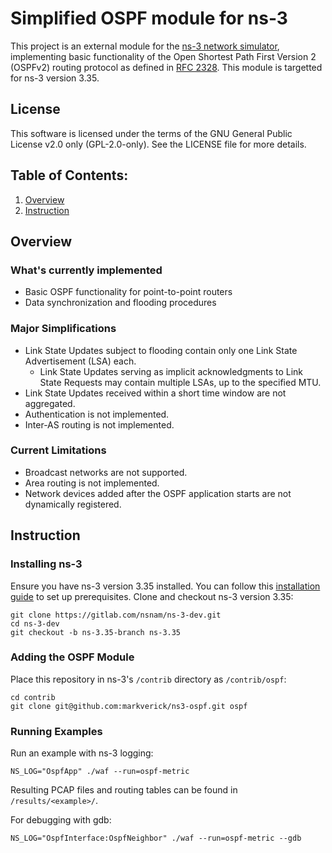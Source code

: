 Simplified OSPF module for ns-3
===============================
This project is an external module for the [ns-3 network simulator](https://www.nsnam.org/), implementing basic functionality of the Open Shortest Path First Version 2 (OSPFv2) routing protocol as defined in [RFC 2328](https://datatracker.ietf.org/doc/rfc2328/). This module is targetted for ns-3 version 3.35.

## License

This software is licensed under the terms of the GNU General Public License v2.0 only (GPL-2.0-only).
See the LICENSE file for more details.

## Table of Contents:

1) [Overview](#overview)
2) [Instruction](#instruction)


## Overview
### What's currently implemented 
- Basic OSPF functionality for point-to-point routers
- Data synchronization and flooding procedures

### Major Simplifications
- Link State Updates subject to flooding contain only one Link State Advertisement (LSA) each.
   - Link State Updates serving as implicit acknowledgments to Link State Requests may contain multiple LSAs, up to the specified MTU.
- Link State Updates received within a short time window are not aggregated.
- Authentication is not implemented.
- Inter-AS routing is not implemented.

### Current Limitations
- Broadcast networks are not supported.
- Area routing is not implemented.
- Network devices added after the OSPF application starts are not dynamically registered.

## Instruction
### Installing ns-3
Ensure you have ns-3 version 3.35 installed. You can follow this [installation guide](https://www.nsnam.org/docs/release/3.35/tutorial/singlehtml/index.html) to set up prerequisites.
Clone and checkout ns-3 version 3.35:
```
git clone https://gitlab.com/nsnam/ns-3-dev.git
cd ns-3-dev
git checkout -b ns-3.35-branch ns-3.35
```
### Adding the OSPF Module
Place this repository in ns-3's `/contrib` directory as `/contrib/ospf`:
```
cd contrib
git clone git@github.com:markverick/ns3-ospf.git ospf
```
### Running Examples
Run an example with ns-3 logging:
```
NS_LOG="OspfApp" ./waf --run=ospf-metric
```
Resulting PCAP files and routing tables can be found in `/results/<example>/`.

For debugging with gdb:
```
NS_LOG="OspfInterface:OspfNeighbor" ./waf --run=ospf-metric --gdb
```
